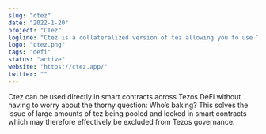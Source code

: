 ```yaml
---
slug: "ctez"
date: "2022-1-20"
project: "CTez"
logline: "Ctez is a collateralized version of tez allowing you to use Tezos DeFi and delegate your tez simultaneously."
logo: "ctez.png"
tags: "defi"
status: "active"
website: "https://ctez.app/"
twitter: ""
---
```


Ctez can be used directly in smart contracts across Tezos DeFi without having to worry about the thorny question: Who’s baking? This solves the issue of large amounts of tez being pooled and locked in smart contracts which may therefore effectively be excluded from Tezos governance.